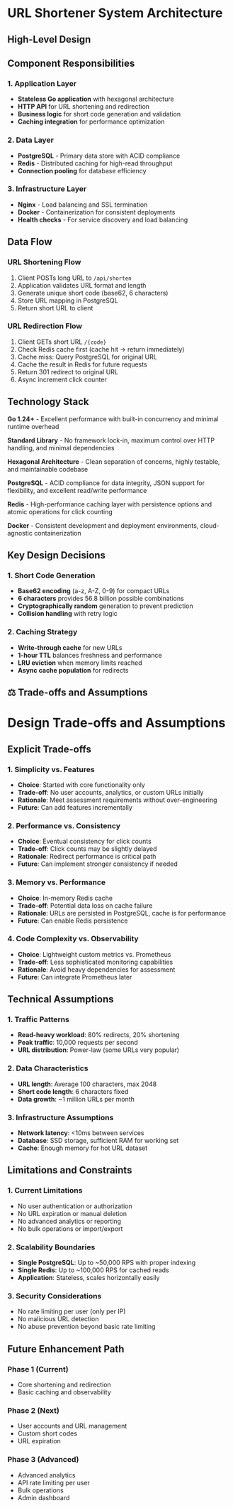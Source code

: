 # URL Shortener System Architecture

## High-Level Design

## Component Responsibilities

### 1. Application Layer
- **Stateless Go application** with hexagonal architecture
- **HTTP API** for URL shortening and redirection
- **Business logic** for short code generation and validation
- **Caching integration** for performance optimization

### 2. Data Layer
- **PostgreSQL** - Primary data store with ACID compliance
- **Redis** - Distributed caching for high-read throughput
- **Connection pooling** for database efficiency

### 3. Infrastructure Layer
- **Nginx** - Load balancing and SSL termination
- **Docker** - Containerization for consistent deployments
- **Health checks** - For service discovery and load balancing

## Data Flow

### URL Shortening Flow
1. Client POSTs long URL to `/api/shorten`
2. Application validates URL format and length
3. Generate unique short code (base62, 6 characters)
4. Store URL mapping in PostgreSQL
5. Return short URL to client

### URL Redirection Flow
1. Client GETs short URL `/{code}`
2. Check Redis cache first (cache hit → return immediately)
3. Cache miss: Query PostgreSQL for original URL
4. Cache the result in Redis for future requests
5. Return 301 redirect to original URL
6. Async increment click counter

## Technology Stack

**Go 1.24+** - Excellent performance with built-in concurrency and minimal runtime overhead

**Standard Library** - No framework lock-in, maximum control over HTTP handling, and minimal dependencies

**Hexagonal Architecture** - Clean separation of concerns, highly testable, and maintainable codebase

**PostgreSQL** - ACID compliance for data integrity, JSON support for flexibility, and excellent read/write performance

**Redis** - High-performance caching layer with persistence options and atomic operations for click counting

**Docker** - Consistent development and deployment environments, cloud-agnostic containerization

## Key Design Decisions

### 1. Short Code Generation
- **Base62 encoding** (a-z, A-Z, 0-9) for compact URLs
- **6 characters** provides 56.8 billion possible combinations
- **Cryptographically random** generation to prevent prediction
- **Collision handling** with retry logic

### 2. Caching Strategy
- **Write-through cache** for new URLs
- **1-hour TTL** balances freshness and performance
- **LRU eviction** when memory limits reached
- **Async cache population** for redirects


## ⚖️ Trade-offs and Assumptions

# Design Trade-offs and Assumptions

## Explicit Trade-offs

### 1. Simplicity vs. Features
- **Choice**: Started with core functionality only
- **Trade-off**: No user accounts, analytics, or custom URLs initially
- **Rationale**: Meet assessment requirements without over-engineering
- **Future**: Can add features incrementally

### 2. Performance vs. Consistency
- **Choice**: Eventual consistency for click counts
- **Trade-off**: Click counts may be slightly delayed
- **Rationale**: Redirect performance is critical path
- **Future**: Can implement stronger consistency if needed

### 3. Memory vs. Performance
- **Choice**: In-memory Redis cache
- **Trade-off**: Potential data loss on cache failure
- **Rationale**: URLs are persisted in PostgreSQL, cache is for performance
- **Future**: Can enable Redis persistence

### 4. Code Complexity vs. Observability
- **Choice**: Lightweight custom metrics vs. Prometheus
- **Trade-off**: Less sophisticated monitoring capabilities
- **Rationale**: Avoid heavy dependencies for assessment
- **Future**: Can integrate Prometheus later

## Technical Assumptions

### 1. Traffic Patterns
- **Read-heavy workload**: 80% redirects, 20% shortening
- **Peak traffic**: 10,000 requests per second
- **URL distribution**: Power-law (some URLs very popular)

### 2. Data Characteristics
- **URL length**: Average 100 characters, max 2048
- **Short code length**: 6 characters fixed
- **Data growth**: ~1 million URLs per month

### 3. Infrastructure Assumptions
- **Network latency**: <10ms between services
- **Database**: SSD storage, sufficient RAM for working set
- **Cache**: Enough memory for hot URL dataset

## Limitations and Constraints

### 1. Current Limitations
- No user authentication or authorization
- No URL expiration or manual deletion
- No advanced analytics or reporting
- No bulk operations or import/export

### 2. Scalability Boundaries
- **Single PostgreSQL**: Up to ~50,000 RPS with proper indexing
- **Single Redis**: Up to ~100,000 RPS for cached reads
- **Application**: Stateless, scales horizontally easily

### 3. Security Considerations
- No rate limiting per user (only per IP)
- No malicious URL detection
- No abuse prevention beyond basic rate limiting

## Future Enhancement Path

### Phase 1 (Current)
- Core shortening and redirection
- Basic caching and observability

### Phase 2 (Next)
- User accounts and URL management
- Custom short codes
- URL expiration

### Phase 3 (Advanced)
- Advanced analytics
- API rate limiting per user
- Bulk operations
- Admin dashboard
